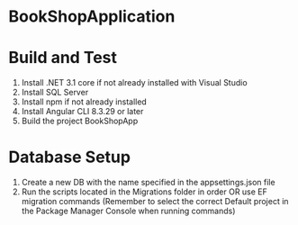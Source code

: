 # BookShopApplication

# Build and Test
1.	Install .NET 3.1 core if not already installed with Visual Studio
2.	Install SQL Server
3. Install npm if not already installed
4.	Install Angular CLI 8.3.29 or later
5.	Build the project BookShopApp

# Database Setup
1.  Create a new DB with the name specified in the appsettings.json file
2.  Run the scripts located in the Migrations folder in order OR use EF migration commands (Remember to select the correct Default project in the Package Manager Console when running commands)
